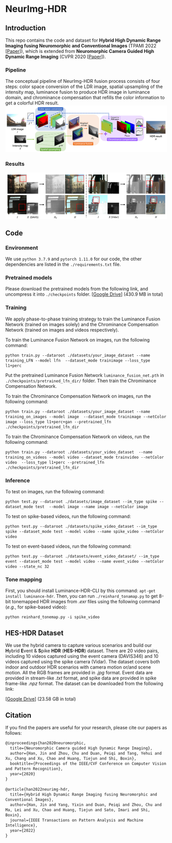 # NeurImg-HDR
## Introduction

This repo contains the code and dataset for **Hybrid High Dynamic Range Imaging fusing Neuromorphic and Conventional Images** (TPAMI 2022 [[Paper](https://drive.google.com/file/d/1gfdc9axSIHO3OOIXL6yTCGljj1l54gqO/view?usp=sharing)]), which is extended from **Neuromorphic Camera Guided High Dynamic Range Imaging** (CVPR 2020 [[Paper](https://openaccess.thecvf.com/content_CVPR_2020/papers/Han_Neuromorphic_Camera_Guided_High_Dynamic_Range_Imaging_CVPR_2020_paper.pdf)]).


### Pipeline
The conceptual pipeline of NeurImg-HDR fusion process consists of four steps: color space conversion of the LDR image, spatial upsampling of the intensity map, luminance fusion to produce HDR image in luminance domain, and chrominance compensation that refills the color information to get a colorful HDR result.
![pipeline](imgs/pipeline.png)

### Results
![real_results](imgs/real_results.png)

## Code
### Environment

We use `python 3.7.9` and `pytorch 1.11.0` for our code, the other dependencies are listed in the `./requirements.txt` file.

### Pretrained models

Please download the pretrained models from the following link, and uncompress it into `./checkpoints` folder.
[[Google Drive](https://drive.google.com/file/d/1rexQxWZQ24fNa9I5btUSmvvsAm8VCXor/view?usp=share_link)] (430.9 MB in total)

### Training
We apply phase-to-phase training strategy to train the Luminance Fusion Network (trained on images solely) and the Chrominance Compensation Network (trained on images and videos respectively). 

To train the Luminance Fusion Network on images, run the following command:
```
python train.py --dataroot ./datasets/your_image_dataset --name training_LFN --model lfn  --dataset_mode trainimage --loss_type l1+perc
```
Put the pretrained Luminance Fusion Network `luminance_fusion_net.pth` in `./checkpoints/pretrained_lfn_dir/` folder. Then train the Chrominance Compensation Network.

To train the Chrominance Compensation Network on images, run the following command:
```
python train.py --dataroot ./datasets/your_image_dataset --name training_on_images --model image  --dataset_mode trainimage --netColor image --loss_type l1+perc+gan --pretrained_lfn ./checkpoints/pretrained_lfn_dir
```

To train the Chrominance Compensation Network on videos, run the following command:
```
python train.py --dataroot ./datasets/your_video_dataset  --name training_on_videos --model video --dataset_mode trainvideo --netColor video  --loss_type l1+perc --pretrained_lfn ./checkpoints/pretrained_lfn_dir
```

### Inference

To test on images, run the following command:
```
python test.py --dataroot ./datasets/image_dataset --im_type spike --dataset_mode test  --model image --name image --netColor image
```

To test on spike-based videos, run the following command:
```
python test.py --dataroot ./datasets/spike_video_dataset --im_type spike --dataset_mode test --model video --name spike_video --netColor video
```

To test on event-based videos, run the following command:
```
python test.py --dataroot ./datasets/event_video_dataset/ --im_type event --dataset_mode test --model video --name event_video --netColor video --state_nc 32
```


### Tone mapping

First, you should install Luminance-HDR-CLI by this command: `apt-get install luminance-hdr`.
Then, you can run `./reinhard_tonamap.py` to get 8-bit tonemapped HDR images from $.exr$ files using the following command ($e.g.$, for spike-based video):
```
python reinhard_tonemap.py -i spike_video
```


## HES-HDR Dataset
We use the hybrid camera to capture various scenarios and build our **H**ybrid **E**vent \& **S**pike **HDR** (**HES-HDR**) dataset. There are 20 video pairs, including 10 videos captured using the event camera (DAVIS346) and 10 videos captured using the spike camera (Vidar). The dataset covers both indoor and outdoor HDR scenarios with camera motion or/and scene motion. All the RGB frames are provided in $.jpg$ format. Event data are provided in stream-like $.txt$ format, and spike data are provided in spike frame-like $.npz$ format.
The dataset can be downloaded from the following link:

[[Google Drive](https://drive.google.com/file/d/1rAko_TSqdBs0Hg9XLZLISfGiMtsx_PrE/view?usp=share_link)] (23.58 GB in total)


## Citation
If you find the papers are useful for your research, please cite our papers as follows:

```
@inproceedings{han2020neuromorphic,
  title={Neuromorphic Camera guided High Dynamic Range Imaging},
  author={Han, Jin and Zhou, Chu and Duan, Peiqi and Tang, Yehui and Xu, Chang and Xu, Chao and Huang, Tiejun and Shi, Boxin},
  booktitle={Proceedings of the IEEE/CVF Conference on Computer Vision and Pattern Recognition},
  year={2020}
}

@article{han2022neurimg-hdr,
  title={Hybrid High Dynamic Range Imaging fusing Neuromorphic and Conventional Images},
  author={Han, Jin and Yang, Yixin and Duan, Peiqi and Zhou, Chu and Ma, Lei and Xu, Chao and Huang, Tiejun and Sato, Imari and Shi, Boxin},
  journal={IEEE Transactions on Pattern Analysis and Machine Intelligence},
  year={2022}
}
```
